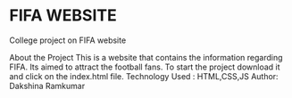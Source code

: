 # FIFA WEBSITE
College project on FIFA website


About the Project
This is a website that contains the information regarding FIFA.
Its aimed to attract the football fans. 
To start the project download it and click on the index.html file.
Technology Used : HTML,CSS,JS
Author: Dakshina Ramkumar 
